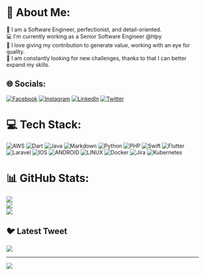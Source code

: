 # 💫 About Me:
🔭 I am a Software Engineer, perfectionist, and detail-oriented. <br>💻 I'm currently working as a Senior Software Engineer @hlpy<br>🤝 I love giving my contribution to generate value, working with an eye for quality. <br>🌱 I am constantly looking for new challenges, thanks to that I can better expand my skills.


## 🌐 Socials:
[![Facebook](https://img.shields.io/badge/Facebook-%231877F2.svg?logo=Facebook&logoColor=white)](https://facebook.com/https://www.facebook.com/delfanteandrea) [![Instagram](https://img.shields.io/badge/Instagram-%23E4405F.svg?logo=Instagram&logoColor=white)](https://instagram.com/https://www.instagram.com/andreadelfante/) [![LinkedIn](https://img.shields.io/badge/LinkedIn-%230077B5.svg?logo=linkedin&logoColor=white)](https://linkedin.com/in/https://www.linkedin.com/in/andreadelfante/) [![Twitter](https://img.shields.io/badge/Twitter-%231DA1F2.svg?logo=Twitter&logoColor=white)](https://twitter.com/https://twitter.com/a_delfante) 

# 💻 Tech Stack:
![AWS](https://img.shields.io/badge/AWS-%23FF9900.svg?style=for-the-badge&logo=amazon-aws&logoColor=white) ![Dart](https://img.shields.io/badge/dart-%230175C2.svg?style=for-the-badge&logo=dart&logoColor=white) ![Java](https://img.shields.io/badge/java-%23ED8B00.svg?style=for-the-badge&logo=java&logoColor=white) ![Markdown](https://img.shields.io/badge/markdown-%23000000.svg?style=for-the-badge&logo=markdown&logoColor=white) ![Python](https://img.shields.io/badge/python-3670A0?style=for-the-badge&logo=python&logoColor=ffdd54) ![PHP](https://img.shields.io/badge/php-%23777BB4.svg?style=for-the-badge&logo=php&logoColor=white) ![Swift](https://img.shields.io/badge/swift-F54A2A?style=for-the-badge&logo=swift&logoColor=white) ![Flutter](https://img.shields.io/badge/Flutter-%2302569B.svg?style=for-the-badge&logo=Flutter&logoColor=white) ![Laravel](https://img.shields.io/badge/laravel-%23FF2D20.svg?style=for-the-badge&logo=laravel&logoColor=white) ![IOS](https://img.shields.io/badge/IOS-%2320232a.svg?style=for-the-badge&logo=apple&logoColor=white) ![ANDROID](https://img.shields.io/badge/android-%2320232a.svg?style=for-the-badge&logo=android&logoColor=%a4c639) ![LINUX](https://img.shields.io/badge/Linux-FCC624?style=for-the-badge&logo=linux&logoColor=black) ![Docker](https://img.shields.io/badge/docker-%230db7ed.svg?style=for-the-badge&logo=docker&logoColor=white) ![Jira](https://img.shields.io/badge/jira-%230A0FFF.svg?style=for-the-badge&logo=jira&logoColor=white) ![Kubernetes](https://img.shields.io/badge/kubernetes-%23326ce5.svg?style=for-the-badge&logo=kubernetes&logoColor=white)
# 📊 GitHub Stats:
![](https://github-readme-stats.vercel.app/api?username=andreadelfante&theme=dark&hide_border=true&include_all_commits=true&count_private=true)<br/>
![](https://github-readme-streak-stats.herokuapp.com/?user=andreadelfante&theme=dark&hide_border=true)<br/>
![](https://github-readme-stats.vercel.app/api/top-langs/?username=andreadelfante&theme=dark&hide_border=true&include_all_commits=true&count_private=true&layout=compact)

## 🐦 Latest Tweet
[![](https://gtce.itsvg.in/api?username=https://twitter.com/a_delfante)](https://github.com/VishwaGauravIn/github-twitter-card-embed)

---
[![](https://visitcount.itsvg.in/api?id=andreadelfante&icon=0&color=0)](https://visitcount.itsvg.in)

<!-- Proudly created with GPRM ( https://gprm.itsvg.in ) -->